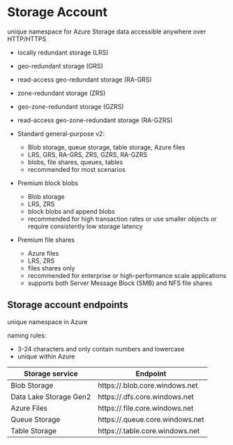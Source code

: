 # Storage Account

unique namespace for Azure Storage data accessible anywhere over HTTP/HTTPS

- locally redundant storage (LRS)
- geo-redundant storage (GRS)
- read-access geo-redundant storage (RA-GRS)
- zone-redundant storage (ZRS)
- geo-zone-redundant storage (GZRS)
- read-access geo-zone-redundant storage (RA-GZRS)

- Standard general-purpose v2:
    - Blob storage, queue storage, table storage, Azure files
    - LRS, GRS, RA-GRS, ZRS, GZRS, RA-GZRS
    - blobs, file shares, queues, tables
    - recommended for most scenarios
- Premium block blobs
    - Blob storage
    - LRS, ZRS
    - block blobs and append blobs
    - recommended for high transaction rates or use smaller objects or require consistently low storage latency
- Premium file shares
    - Azure files
    - LRS, ZRS
    - files shares only
    - recommended for enterprise or high-performance scale applications
    - supports both Server Message Block (SMB) and NFS file shares

## Storage account endpoints

unique namespace in Azure

naming rules:

- 3-24 characters and only contain numbers and lowercase
- unique within Azure

| **Storage service** | **Endpoint** |
| --- | --- |
| Blob Storage | https://<storage-account-name>.blob.core.windows.net |
| Data Lake Storage Gen2 | https://<storage-account-name>.dfs.core.windows.net |
| Azure Files | https://<storage-account-name>.file.core.windows.net |
| Queue Storage | https://<storage-account-name>.queue.core.windows.net |
| Table Storage | https://<storage-account-name>.table.core.windows.net |